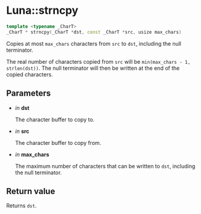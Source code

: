 # Luna::strncpy

```c++
template <typename _CharT>
_CharT * strncpy(_CharT *dst, const _CharT *src, usize max_chars)
```

Copies at most `max_chars` characters from `src` to `dst`, including the null terminator. 

The real number of characters copied from `src` will be `min(max_chars - 1, strlen(dst))`. The null terminator will then be written at the end of the copied characters. 

## Parameters
* *in* **dst**

    The character buffer to copy to. 

* *in* **src**

    The character buffer to copy from. 

* *in* **max_chars**

    The maximum number of characters that can be written to `dst`, including the null terminator. 

## Return value
Returns `dst`. 

